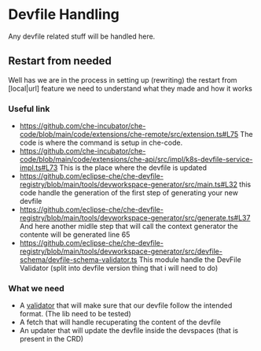 # Devfile Handling

Any devfile related stuff will be handled here.

## Restart from needed

Well has we are in the process in setting up (rewriting) the restart from [local|url] feature we need to understand what they made and how it works

### Useful link

- <https://github.com/che-incubator/che-code/blob/main/code/extensions/che-remote/src/extension.ts#L75> The code is where the command is setup in che-code.
- <https://github.com/che-incubator/che-code/blob/main/code/extensions/che-api/src/impl/k8s-devfile-service-impl.ts#L73> This is the place where the devfile is updated
- <https://github.com/eclipse-che/che-devfile-registry/blob/main/tools/devworkspace-generator/src/main.ts#L32> this code handle the generation of the first step of generating your new devfile
- <https://github.com/eclipse-che/che-devfile-registry/blob/main/tools/devworkspace-generator/src/generate.ts#L37> And here another midlle step that will call the context generator the contente will be generated line 65
- <https://github.com/eclipse-che/che-devfile-registry/blob/main/tools/devworkspace-generator/src/devfile-schema/devfile-schema-validator.ts> This module handle the DevFile Validator (split into devfile version thing that i will need to do)

### What we need

- A [validator](https://docs.rs/jsonschema/latest/jsonschema/) that will make sure that our devfile follow the intended format. (The lib need to be tested)
- A fetch that will handle recuperating the content of the devfile
- An updater that will update the devfile inside the devspaces (that is present in the CRD)
